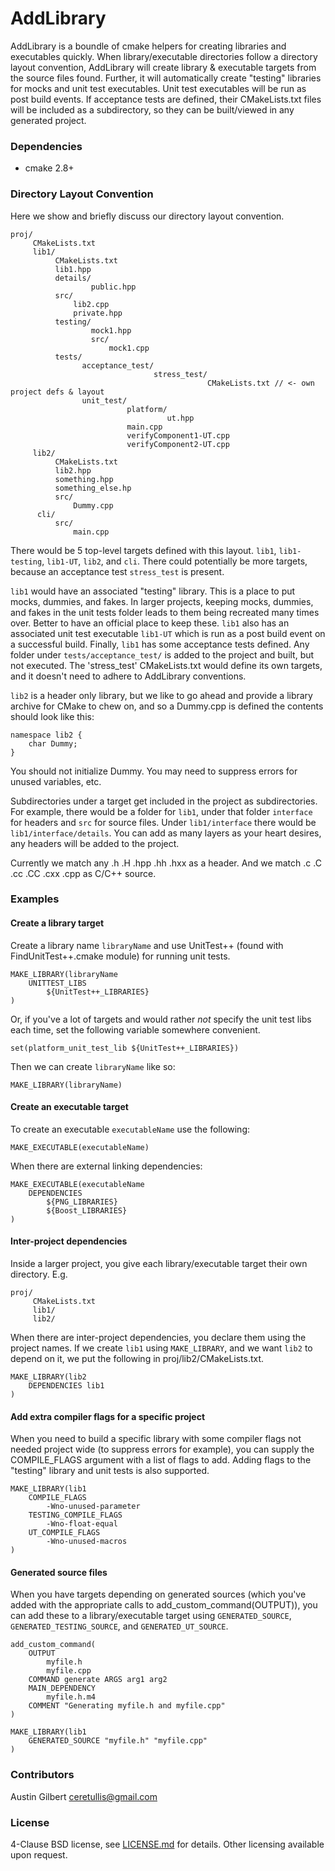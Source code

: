 # AddLibrary 

AddLibrary is a boundle of cmake helpers for creating libraries and executables quickly. When library/executable directories follow a directory layout convention, AddLibrary will create library & executable targets from the source files found. Further, it will automatically create "testing" libraries for mocks and unit test executables. Unit test executables will be run as post build events. If acceptance tests are defined, their CMakeLists.txt files will be included as a subdirectory, so they can be built/viewed in any generated project. 

### Dependencies 

- cmake 2.8+ 

### Directory Layout Convention 

Here we show and briefly discuss our directory layout convention.

    proj/
         CMakeLists.txt 
         lib1/
              CMakeLists.txt
              lib1.hpp
              details/
                      public.hpp
              src/
                  lib2.cpp
                  private.hpp
              testing/
                      mock1.hpp
                      src/
                          mock1.cpp
              tests/
                    acceptance_test/
                                    stress_test/
                                                CMakeLists.txt // <- own project defs & layout
                    unit_test/
                              platform/
                                       ut.hpp
                              main.cpp
                              verifyComponent1-UT.cpp
                              verifyComponent2-UT.cpp
         lib2/ 
              CMakeLists.txt
              lib2.hpp
              something.hpp
              something_else.hp
              src/
                  Dummy.cpp
          cli/
              src/
                  main.cpp

There would be 5 top-level targets defined with this layout. `lib1`, `lib1-testing`, `lib1-UT`, `lib2`, and `cli`. There could potentially be more targets, because an acceptance test `stress_test` is present. 

`lib1` would have an associated "testing" library. This is a place to put mocks, dummies, and fakes. In larger projects, keeping mocks, dummies, and fakes in the unit tests folder leads to them being recreated many times over. Better to have an official place to keep these. `lib1` also has an associated unit test executable `lib1-UT` which is run as a post build event on a successful build. Finally, `lib1` has some acceptance tests defined. Any folder under `tests/acceptance_test/` is added to the project and built, but not executed. The 'stress_test' CMakeLists.txt would define its own targets, and it doesn't need to adhere to AddLibrary conventions. 

`lib2` is a header only library, but we like to go ahead and provide a library archive for CMake to chew on, and so a Dummy.cpp is defined the contents should look like this: 

    namespace lib2 {
    	char Dummy;
    }

You should not initialize Dummy. You may need to suppress errors for unused variables, etc. 

Subdirectories under a target get included in the project as subdirectories. For example, there would be a folder for `lib1`, under that folder `interface` for headers and `src` for source files. Under `lib1/interface` there would be `lib1/interface/details`. You can add as many layers as your heart desires, any headers will be added to the project. 

Currently we match any .h .H .hpp .hh .hxx as a header. And we match .c .C .cc .CC .cxx .cpp as C/C++ source. 

### Examples

#### Create a library target

Create a library name `libraryName` and use UnitTest++ (found with FindUnitTest++.cmake module) for running unit tests. 

    MAKE_LIBRARY(libraryName 
    	UNITTEST_LIBS 
    		${UnitTest++_LIBRARIES}
    ) 

Or, if you've a lot of targets and would rather _not_ specify the unit test libs each time, set the following variable somewhere convenient.

    set(platform_unit_test_lib ${UnitTest++_LIBRARIES})

Then we can create `libraryName` like so:

    MAKE_LIBRARY(libraryName)


#### Create an executable target

To create an executable `executableName` use the following: 

    MAKE_EXECUTABLE(executableName)

When there are external linking dependencies: 

    MAKE_EXECUTABLE(executableName
    	DEPENDENCIES
    		${PNG_LIBRARIES}
    		${Boost_LIBRARIES}
    )

#### Inter-project dependencies 

Inside a larger project, you give each library/executable target their own directory. E.g. 

    proj/
         CMakeLists.txt 
         lib1/
         lib2/ 

When there are inter-project dependencies, you declare them using the project names. If we create `lib1` using `MAKE_LIBRARY`, and we want `lib2` to depend on it, we put the following in proj/lib2/CMakeLists.txt.

    MAKE_LIBRARY(lib2 
    	DEPENDENCIES lib1
    )

#### Add extra compiler flags for a specific project

When you need to build a specific library with some compiler flags not needed project wide (to suppress errors for example), you can supply the COMPILE_FLAGS argument with a list of flags to add. Adding flags to the "testing" library and unit tests is also supported. 

    MAKE_LIBRARY(lib1
    	COMPILE_FLAGS
    		-Wno-unused-parameter
    	TESTING_COMPILE_FLAGS
    		-Wno-float-equal
    	UT_COMPILE_FLAGS
    		-Wno-unused-macros
    )

#### Generated source files

When you have targets depending on generated sources (which you've added with the appropriate calls to add_custom_command(OUTPUT)), you can add these to a library/executable target using `GENERATED_SOURCE`, `GENERATED_TESTING_SOURCE`, and `GENERATED_UT_SOURCE`.

	add_custom_command(
		OUTPUT 
			myfile.h 
			myfile.cpp
		COMMAND generate ARGS arg1 arg2
		MAIN_DEPENDENCY 
			myfile.h.m4
		COMMENT "Generating myfile.h and myfile.cpp"
	)

    MAKE_LIBRARY(lib1
    	GENERATED_SOURCE "myfile.h" "myfile.cpp"
    )

### Contributors 

Austin Gilbert <ceretullis@gmail.com>

### License

4-Clause BSD license, see [LICENSE.md](LICENSE.md) for details. Other licensing available upon request. 
